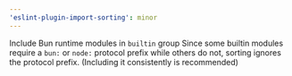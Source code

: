 ```yaml
---
'eslint-plugin-import-sorting': minor
---
```


Include Bun runtime modules in `builtin` group
Since some builtin modules require a `bun:` or `node:` protocol prefix while others do not, sorting ignores the protocol prefix. (Including it consistently is recommended)
